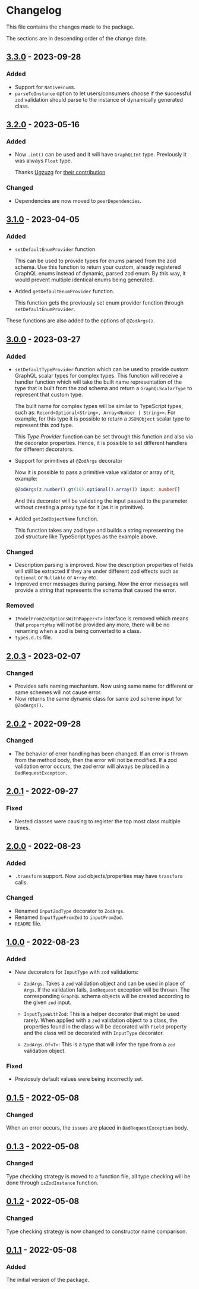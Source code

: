 # Changelog
This file contains the changes made to the package.

The sections are in descending order of the change date.

## [3.3.0] - 2023-09-28
### Added
- Support for `NativeEnum`s.
- `parseToInstance` option to let users/consumers choose if the successful
`zod` validation should parse to the instance of dynamically generated class.

## [3.2.0] - 2023-05-16
### Added
- Now `.int()` can be used and it will have `GraphQLInt` type. Previously
it was always `Float` type.

  Thanks [Ugzuzg](https://github.com/Ugzuzg) for [their contribution](https://github.com/incetarik/nestjs-graphql-zod/pull/12).

### Changed
- Dependencies are now moved to `peerDependencies`.

## [3.1.0] - 2023-04-05
### Added
- `setDefaultEnumProvider` function.

  This can be used to provide types for enums parsed from the zod schema. Use this function to return your custom, already registered GraphQL enums instead of dynamic, parsed zod enum. By this way, it would prevent multiple identical enums being generated.

- Added `getDefaultEnumProvider` function.

  This function gets the previously set enum provider function
  through `setDefaultEnumProvider`.

These functions are also added to the options of `@ZodArgs()`.

## [3.0.0] - 2023-03-27
### Added
- `setDefaultTypeProvider` function which can be used to provide custom GraphQL
scalar types for complex types. This function will receive a handler function
which will take the built name representation of the type that is built from
the zod schema and return a `GraphQLScalarType` to represent that custom type.

  The built name for complex types will be similar to TypeScript types, such as:
  `Record<Optional<String>, Array<Number | String>>`. For example, for this type
  it is possible to return a `JSONObject` scalar type to represent this zod type.

  This _Type Provider_ function can be set through this function and also via
  the decorator properties. Hence, it is possible to set different handlers for
  different decorators.

- Support for primitives at `@ZodArgs` decorator

  Now it is possible to pass a primitive value validator or array of it, example:
  ```ts
  @ZodArgs(z.number().gt(10).optional().array()) input: number[]
  ```
  And this decorator will be validating the input passed to the parameter without
  creating a proxy type for it (as it is primitive).

- Added `getZodObjectName` function.

  This function takes any zod type and builds a string representing the zod
  structure like TypeScript types as the example above.

### Changed
- Description parsing is improved. Now the description properties of fields
will still be extracted if they are under different zod effects such as
`Optional` or `Nullable` or `Array` etc.
- Improved error messages during parsing. Now the error messages will provide
a string that represents the schema that caused the error.

### Removed
- `IModelFromZodOptionsWithMapper<T>` interface is removed which means that
`propertyMap` will not be provided any more, there will be no renaming when
a zod is being converted to a class.
- `types.d.ts` file.

## [2.0.3] - 2023-02-07
### Changed
- Provides safe naming mechanism. Now using same name for different or same
schemes will not cause error.
- Now returns the same dynamic class for same zod scheme input for `@ZodArgs()`.

## [2.0.2] - 2022-09-28
### Changed
- The behavior of error handling has been changed. If an error is thrown from
the method body, then the error will not be modified. If a zod validation
error occurs, the zod error will always be placed in a `BadRequestException`.

## [2.0.1] - 2022-09-27
### Fixed
- Nested classes were causing to register the top most class multiple times.

## [2.0.0] - 2022-08-23
### Added
- `.transform` support. Now `zod` objects/properties may have `transform` calls.

### Changed
- Renamed `InputZodType` decorator to `ZodArgs`.
- Renamed `InputTypeFromZod` to `inputFromZod`.
- `README` file.

## [1.0.0] - 2022-08-23
### Added
- New decorators for `InputType` with `zod` validations:
  - `ZodArgs`: Takes a `zod` validation object and can be used in place of
  `Args`. If the validation fails, `BadRequest` exception will be thrown.
  The corresponding `GraphQL` schema objects will be created according to the
  given `zod` input.

  - `InputTypeWithZod`: This is a helper decorator that might be used rarely.
  When applied with a `zod` validation object to a class, the properties found
  in the class will be decorated with `Field` property and the class will be
  decorated with `InputType` decorator.

  - `ZodArgs.Of<T>`: This is a type that will infer the type from a `zod`
  validation object.

### Fixed
- Previosuly default values were being incorrectly set.

## [0.1.5] - 2022-05-08
### Changed
When an error occurs, the `issues` are placed in `BadRequestException` body.

## [0.1.3] - 2022-05-08
### Changed
Type checking strategy is moved to a function file, all type checking will be
done through `isZodInstance` function.

## [0.1.2] - 2022-05-08
### Changed
Type checking strategy is now changed to constructor name comparison.

## [0.1.1] - 2022-05-08
### Added
The initial version of the package.

[Unreleased]: https://github.com/incetarik/nestjs-graphql-zod/compare/3.2.0...HEAD

[3.3.0]: https://github.com/incetarik/nestjs-graphql-zod/compare/3.2.0...3.3.0
[3.2.0]: https://github.com/incetarik/nestjs-graphql-zod/compare/3.1.0...3.2.0
[3.1.0]: https://github.com/incetarik/nestjs-graphql-zod/compare/3.0.0...3.1.0
[3.0.0]: https://github.com/incetarik/nestjs-graphql-zod/compare/2.0.3...3.0.0
[2.0.3]: https://github.com/incetarik/nestjs-graphql-zod/compare/2.0.2...2.0.3
[2.0.2]: https://github.com/incetarik/nestjs-graphql-zod/compare/2.0.1...2.0.2
[2.0.1]: https://github.com/incetarik/nestjs-graphql-zod/compare/2.0.0...2.0.1
[2.0.0]: https://github.com/incetarik/nestjs-graphql-zod/compare/1.0.0...2.0.0
[1.0.0]: https://github.com/incetarik/nestjs-graphql-zod/compare/0.1.5...1.0.0
[0.1.5]: https://github.com/incetarik/nestjs-graphql-zod/compare/0.1.3...0.1.5
[0.1.3]: https://github.com/incetarik/nestjs-graphql-zod/compare/0.1.2...0.1.3
[0.1.2]: https://github.com/incetarik/nestjs-graphql-zod/compare/0.1.1...0.1.2
[0.1.1]: https://github.com/incetarik/nestjs-graphql-zod/releases/tag/0.1.1
